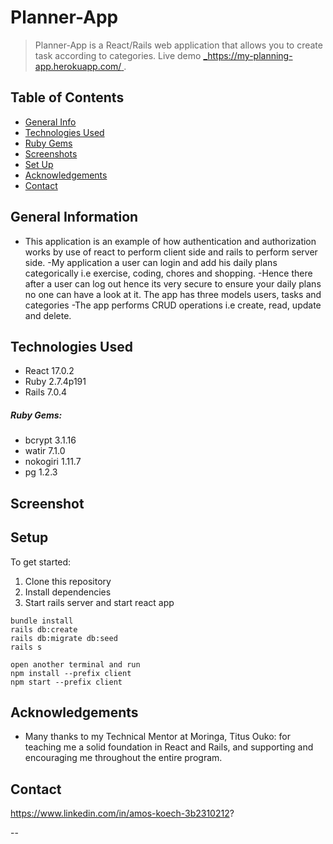 # Planner-App

> Planner-App is a React/Rails web application that allows you to create task according to categories.
> Live demo [_https://my-planning-app.herokuapp.com/ ]().

## Table of Contents

- [General Info](#general-information)
- [Technologies Used](#technologies-used)
- [Ruby Gems](#ruby-gems)
- [Screenshots](#screenshots)
- [Set Up](#set-up)
- [Acknowledgements](#acknowledgements)
- [Contact](#contact)

## General Information
- This application is an example of how authentication and authorization works by 
use of react to perform client side and  rails to perform server side.
-My application a user can login and add his daily plans categorically i.e exercise, coding, chores and shopping.
-Hence there after a user can log out hence its very secure to ensure your daily plans no one can have a look at it.
The app has three models users, tasks and categories
-The app performs CRUD operations i.e create, read, update and delete.


## Technologies Used

- React 17.0.2
- Ruby 2.7.4p191
- Rails 7.0.4

##### Ruby Gems:

- bcrypt 3.1.16
- watir 7.1.0
- nokogiri 1.11.7
- pg 1.2.3


## Screenshot

## Setup

To get started:

1. Clone this repository
2. Install dependencies
3. Start rails server and start react app

```
bundle install
rails db:create 
rails db:migrate db:seed
rails s

open another terminal and run 
npm install --prefix client
npm start --prefix client
```
## Acknowledgements

- Many thanks to my Technical Mentor  at Moringa, Titus Ouko: for teaching me a solid foundation in React and Rails, and supporting and encouraging me throughout the entire  program.

## Contact
 https://www.linkedin.com/in/amos-koech-3b2310212?

--
